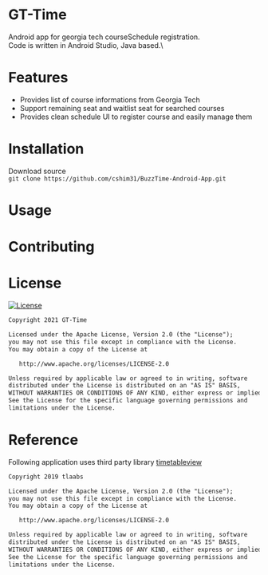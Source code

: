 # GT-Time
Android app for georgia tech courseSchedule registration.\
Code is written in Android Studio, Java based.\

# Features
* Provides list of course informations from Georgia Tech
* Support remaining seat and waitlist seat for searched courses
* Provides clean schedule UI to register course and easily manage them 

# Installation
Download source\
`git clone https://github.com/cshim31/BuzzTime-Android-App.git `

# Usage

# Contributing

# License
[![License](https://badgen.net/badge/icon/github?icon=github&label)](https://github.com/GT-Time/application/blob/main/LICENSE)
```xml
Copyright 2021 GT-Time

Licensed under the Apache License, Version 2.0 (the "License");
you may not use this file except in compliance with the License.
You may obtain a copy of the License at

   http://www.apache.org/licenses/LICENSE-2.0

Unless required by applicable law or agreed to in writing, software
distributed under the License is distributed on an "AS IS" BASIS,
WITHOUT WARRANTIES OR CONDITIONS OF ANY KIND, either express or implied.
See the License for the specific language governing permissions and
limitations under the License.
```

# Reference
Following application uses third party library [timetableview](https://github.com/tlaabs/TimetableView)

```xml
Copyright 2019 tlaabs

Licensed under the Apache License, Version 2.0 (the "License");
you may not use this file except in compliance with the License.
You may obtain a copy of the License at

   http://www.apache.org/licenses/LICENSE-2.0

Unless required by applicable law or agreed to in writing, software
distributed under the License is distributed on an "AS IS" BASIS,
WITHOUT WARRANTIES OR CONDITIONS OF ANY KIND, either express or implied.
See the License for the specific language governing permissions and
limitations under the License.
```
